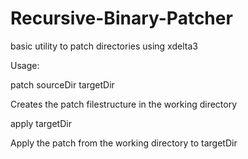 # Recursive-Binary-Patcher
basic utility to patch directories using xdelta3

Usage:


patch sourceDir targetDir

Creates the patch filestructure in the working directory


apply targetDir

Apply the patch from the working directory to targetDir
